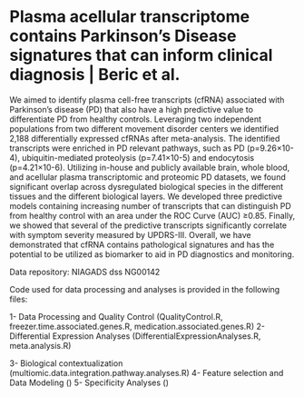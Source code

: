 # Plasma acellular transcriptome contains Parkinson’s Disease signatures that can inform clinical diagnosis | Beric et al.
We aimed to identify plasma cell-free transcripts (cfRNA) associated with Parkinson’s disease (PD) that also have a high predictive value to differentiate PD from healthy controls. Leveraging two independent populations from two different movement disorder centers we identified 2,188 differentially expressed cfRNAs after meta-analysis. The identified transcripts were enriched in PD relevant pathways, such as PD (p=9.26×10-4), ubiquitin-mediated proteolysis (p=7.41×10-5) and endocytosis (p=4.21×10-6). Utilizing in-house and publicly available brain, whole blood, and acellular plasma transcriptomic and proteomic PD datasets, we found significant overlap across dysregulated biological species in the different tissues and the different biological layers. We developed three predictive models containing increasing number of transcripts that can distinguish PD from healthy control with an area under the ROC Curve (AUC) ≥0.85. Finally, we showed that several of the predictive transcripts significantly correlate with symptom severity measured by UPDRS-III. Overall, we have demonstrated that cfRNA contains pathological signatures and has the potential to be utilized as biomarker to aid in PD diagnostics and monitoring.

Data repository: NIAGADS dss NG00142

Code used for data processing and analyses is provided in the following files:

1-  Data Processing and Quality Control (QualityControl.R, freezer.time.associated.genes.R, medication.associated.genes.R)
2-  Differential Expression Analyses (DifferentialExpressionAnalyses.R, meta.analysis.R)

3-  Biological contextualization (multiomic.data.integration.pathway.analyses.R)
4-  Feature selection and Data Modeling ()
5-  Specificity Analyses ()
